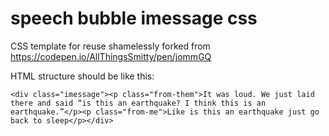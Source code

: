 # speech bubble imessage css

CSS template for reuse shamelessly forked from <https://codepen.io/AllThingsSmitty/pen/jommGQ>

HTML structure should be like this:

`<div class="imessage"><p class="from-them">It was loud. We just laid there and said “is this an earthquake? I think this is an earthquake.”</p><p class="from-me">Like is this an earthquake just go back to sleep</p></div>`
